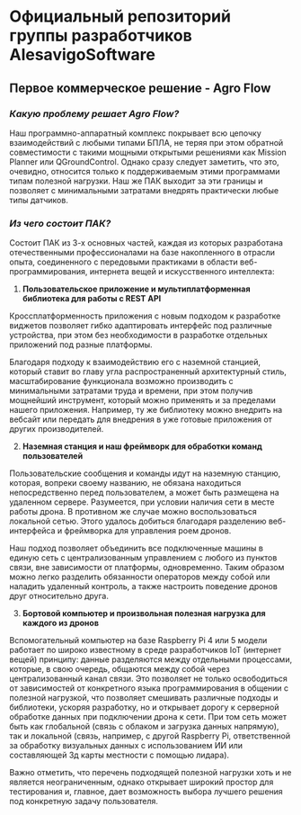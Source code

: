 # Официальный репозиторий группы разработчиков AlesavigoSoftware

## **Первое коммерческое решение - Agro Flow**

### *Какую проблему решает Agro Flow?*

Наш программно-аппаратный комплекс покрывает всю цепочку взаимодействий с любыми типами БПЛА, не теряя при этом обратной совместимости с такими мощными открытыми решениями как Mission Planner или QGroundControl. Однако сразу следует заметить, что это, очевидно, относится только к поддерживаемым этими программами типам полезной нагрузки. Наш же ПАК выходит за эти границы и позволяет с минимальными затратами внедрять практически любые типы датчиков.

### *Из чего состоит ПАК?*

Состоит ПАК из 3-х основных частей, каждая из которых разработана отечественными профессионалами на базе накопленного в отрасли опыта, соединенного с передовыми практиками в области веб-программирования, интернета вещей и искусственного интеллекта:

1. **Пользовательское приложение и мультиплатформенная библиотека для работы с REST API**

Кроссплатформенность приложения с новым подходом к разработке виджетов позволяет гибко адаптировать интерфейс под различные устройства, при этом без необходимости в разработке отдельных приложений под разные платформы.

Благодаря подходу к взаимодействию его с наземной станцией, который ставит во главу угла распространенный архитектурный стиль, масштабирование функционала возможно производить с минимальными затратами труда и времени, при этом получив мощнейший инструмент, который можно применять и за пределами нашего приложения. Например, ту же библиотеку можно внедрить на вебсайт или передать для внедрения в уже готовые приложения от других производителей.

2. **Наземная станция и наш фреймворк для обработки команд пользователей**

Пользовательские сообщения и команды идут на наземную станцию, которая, вопреки своему названию, не обязана находиться непосредственно перед пользователем, а может быть размещена на удаленном сервере. Разумеется, при условии наличия сети в месте работы дрона. В противном же случае можно воспользоваться локальной сетью. Этого удалось добиться благодаря разделению веб-интерфейса и фреймворка для управления роем дронов.

Наш подход позволяет объединить все подключенные машины в единую сеть с централизованным управлением с любого из пунктов связи, вне зависимости от платформы, одновременно. Таким образом можно легко разделить обязанности операторов между собой или наладить удаленный контроль, а также настроить поведение дронов друг относительно друга.

3. **Бортовой компьютер и произвольная полезная нагрузка для каждого из дронов**

Вспомогательный компьютер на базе Raspberry Pi 4 или 5 модели работает по широко известному в среде разработчиков IoT (интернет вещей) принципу: данные разделяются между отдельными процессами, которые, в свою очередь, общаются между собой через централизованный канал связи. Это позволяет не только освободиться от зависимостей от конкретного языка программирования в общении с полезной нагрузкой, что позволяет смешивать различные подходы и библиотеки, ускоряя разработку, но и открывает дорогу к серверной обработке данных при подключении дрона к сети. При том сеть может быть как глобальной (связь с облаком и загрузка данных напрямую), так и локальной (связь, например, с другой Raspberry Pi, ответственной за обработку визуальных данных с использованием ИИ или составляющей 3д карты местности с помощью лидара).

Важно отметить, что перечень подходящей полезной нагрузки хоть и не является неограниченным, однако открывает широкий простор для тестирования и, главное, дает возможность выбора лучшего решения под конкретную задачу пользователя.
